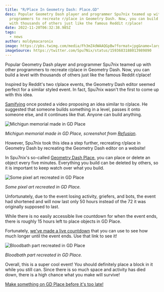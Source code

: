 ```yaml
---
title: "R/Place In Geometry Dash: Place.GD"
desc: Popular Geometry Dash player and programmer Spu7nix teamed up with other
  programmers to recreate r/place in Geometry Dash. Now, you can build a level
  with thousands of others just like the famous Reddit r/place!
date: 2022-11-20T06:32:38.985Z
tags:
  - news
author: moldymacaronix
image: https://pbs.twimg.com/media/Fh3mZ4dWAAQGpBw?format=jpg&name=large
imageSource: https://twitter.com/Spu7Nix/status/1593683188013989890
---
```

Popular Geometry Dash player and programmer Spu7nix teamed up with other programmers to recreate r/place in Geometry Dash. Now, you can build a level with thousands of others just like the famous Reddit r/place!

Inspired by Reddit's two r/place events, the Geometry Dash editor seemed perfect for a similar styled event. In fact, Spu7nix wasn't the first to come up with this idea.

[Samifying](https://www.youtube.com/@Samifying/featured) once posted a video proposing an idea similar to r/place. He suggested that someone builds something in a level, passes it onto someone else, and it continues like that. Anyone can build anything.

![Michigun memorial made in GD Place](https://pbs.twimg.com/media/Fh4L6F5XgAEJEcW?format=png&name=900x900)

*Michigun memorial made in GD Place, screenshot from [Refusion](https://twitter.com/Refusion23/status/1593724419947565056).*

However, Spu7nix took this idea a step further, recreating r/place in Geometry Dash by recreating the Geometry Dash editor on a website!

In Spu7nix's so-called [Geometry Dash Place](https://place.gd/), you can place or delete an object every five minutes. Everything you build can be deleted by others, so it is important to keep watch over what you build.

![Some pixel art recreated in GD Place](https://media.discordapp.net/attachments/392087938239954950/1043773025528582215/image.png)

*Some pixel art recreated in GD Place.*

Unfortunately, due to the event losing activity, griefers, and bots, the event had shortened and will now last only 50 hours instead of the 72 it was originally supposed to last.

While there is no easily accessible live countdown for when the event ends, there is roughly 15 hours left to place objects in GD Place.

Fortunately, [we've made a live countdown](https://countingdownto.com/?c=4425689) that you can use to see how much longer until the event ends. Use that link to see it!

![Bloodbath part recreated in GD Place](https://media.discordapp.net/attachments/392087938239954950/1043772201222017105/image.png)

*Bloodbath part recreated in GD Place.*

Overall, this is a super cool event! You should definitely place a block in it while you still can. Since there is so much space and activity has died down, there is a high chance what you make will survive!

[Make something on GD Place before it's too late!](https://place.gd/)